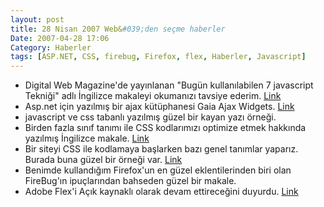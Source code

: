 ```yaml
---
layout: post
title: 28 Nisan 2007 Web&#039;den seçme haberler
Date: 2007-04-28 17:06
Category: Haberler
tags: [ASP.NET, CSS, firebug, Firefox, flex, Haberler, Javascript]
---
```


-   Digital Web Magazine'de yayınlanan "Bugün kullanılabilen 7
    javascript Tekniği" adlı İngilizce makaleyi okumanızı tavsiye
    ederim. [Link][]
-   Asp.net için yazılmış bir ajax kütüphanesi Gaia Ajax Widgets.
    [Link][1]
-   javascript ve css tabanlı yazılmış güzel bir kayan yazı örneği.
-   Birden fazla sınıf tanımı ile CSS kodlarımızı optimize etmek
    hakkında yazılmış İngilizce makale. [Link][3]
-   Bir siteyi CSS ile kodlamaya başlarken bazı genel tanımlar yaparız.
    Burada buna güzel bir örneği var. [Link][4]
-   Benimde kullandığım Firefox'un en güzel eklentilerinden biri olan
    FireBug'ın ipuçlarından bahseden güzel bir makale.
-   Adobe Flex'i Açık kaynaklı olarak devam ettireceğini duyurdu.
    [Link][6]


  [Link]: http://www.digital-web.com/articles/seven_javascript_techniques/
    "Link"
  [1]: http://ajaxwidgets.com/ "Link"
  [3]: http://www.search-this.com/2007/04/25/optimize-your-css-with-multi-class-elements/
    "Link"
  [4]: http://www.crucialwebhost.com/blog/master-stylesheet-the-most-useful-css-technique/
  [6]: http://labs.adobe.com/wiki/index.php/Flex:Open_Source "Link"
